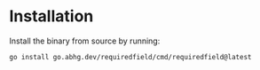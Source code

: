 # Installation

Install the binary from source by running:

```bash
go install go.abhg.dev/requiredfield/cmd/requiredfield@latest
```
